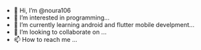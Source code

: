 - 👋 Hi, I’m @noura106
- 👀 I’m interested in programming...
- 🌱 I’m currently learning android and flutter mobile develpment...
- 💞️ I’m looking to collaborate on ...
- 📫 How to reach me ...

<!---
noura106/noura106 is a ✨ special ✨ repository because its `README.md` (this file) appears on your GitHub profile.
You can click the Preview link to take a look at your changes.
--->
